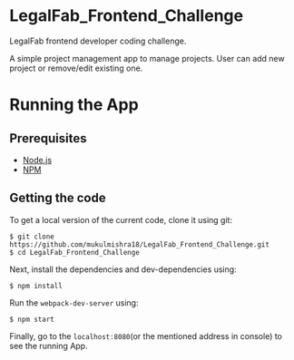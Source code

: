 # LegalFab_Frontend_Challenge
LegalFab frontend developer coding challenge.

A simple project management app to manage projects. User can add new project or remove/edit existing one.

# Running the App

## Prerequisites

+ [Node.js](https://nodejs.org/)
+ [NPM](https://www.npmjs.com/)

## Getting the code

To get a local version of the current code, clone it using git:

	$ git clone https://github.com/mukulmishra18/LegalFab_Frontend_Challenge.git
	$ cd LegalFab_Frontend_Challenge

Next, install the dependencies and dev-dependencies using:

	$ npm install

Run the `webpack-dev-server` using:

	$ npm start

Finally, go to the `localhost:8080`(or the mentioned address in console) to see the running App.
